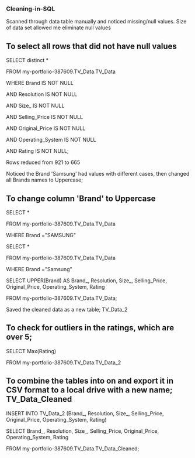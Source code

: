 ### Cleaning-in-SQL


Scanned through data table manually and noticed missing/null values. Size of data set allowed me eliminate null values


## To select all rows that did not have null values


SELECT distinct *

FROM my-portfolio-387609.TV_Data.TV_Data

WHERE Brand IS NOT NULL

AND Resolution IS NOT NULL

AND Size_ IS NOT NULL

AND Selling_Price IS NOT NULL

AND Original_Price IS NOT NULL

AND Operating_System IS NOT NULL

AND Rating IS NOT NULL;


Rows reduced from 921 to 665

Noticed the Brand 'Samsung' had values with different cases, then changed all Brands names to Uppercase; 


## To change column 'Brand'  to Uppercase


SELECT *

FROM my-portfolio-387609.TV_Data.TV_Data

WHERE Brand ="SAMSUNG"


SELECT *

FROM my-portfolio-387609.TV_Data.TV_Data

WHERE Brand ="Samsung"


SELECT UPPER(Brand) AS Brand_, Resolution, Size_, Selling_Price, Original_Price, Operating_System, Rating

FROM my-portfolio-387609.TV_Data.TV_Data;


Saved the cleaned data as a new table; TV_Data_2


## To check for outliers in the ratings, which are over 5;


SELECT Max(Rating)

FROM my-portfolio-387609.TV_Data.TV_Data_2


## To combine the tables into on and export it in CSV format to a local drive with a new name; TV_Data_Cleaned


INSERT INTO TV_Data_2 (Brand_, Resolution, Size_, Selling_Price, Original_Price, Operating_System, Rating)

SELECT Brand_, Resolution, Size_, Selling_Price, Original_Price, Operating_System, Rating

FROM my-portfolio-387609.TV_Data.TV_Data_Cleaned;

